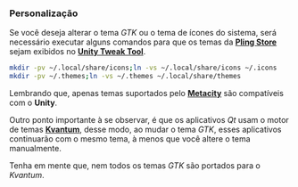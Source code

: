 ### Personalização

Se você deseja alterar o tema _GTK_ ou o tema de ícones do sistema, será necessário executar alguns comandos para que os temas da [**Pling Store**](https://www.pling.com) sejam exibidos no [**Unity Tweak Tool**](https://launchpad.net/unity-tweak-tool).

```bash
mkdir -pv ~/.local/share/icons;ln -vs ~/.local/share/icons ~/.icons
mkdir -pv ~/.themes;ln -vs ~/.themes ~/.local/share/themes
```

Lembrando que, apenas temas suportados pelo [**Metacity**](https://www.pling.com/search/projectSearchText/metacity) são compatíveis com o **Unity**.

Outro ponto importante à se observar, é que os aplicativos _Qt_ usam o motor de temas [**Kvantum**](https://github.com/tsujan/Kvantum/tree/master/Kvantum), desse modo, ao mudar o tema _GTK_, esses aplicativos continuarão com o mesmo tema, à menos que você altere o tema manualmente.

Tenha em mente que, nem todos os temas _GTK_ são portados para o _Kvantum_.